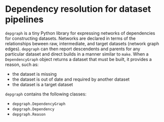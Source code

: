 # Dependency resolution for dataset pipelines

`depgraph` is a tiny Python library for expressing networks of dependencies for
constructing datasets. Networks are declared in terms of the relationships
beween raw, intermediate, and target datasets (network graph edges). `depgraph`
can then report descendents and parents for any particular dataset and direct
builds in a manner similar to `make`. When a `DependencyGraph` object returns a
dataset that must be built, it provides a reason, such as:

- the dataset is missing
- the dataset is out of date and required by another dataset
- the dataset is a target dataset

`depgraph` contains the following classes:

- `depgraph.DependencyGraph`
- `depgraph.Dependency`
- `depgraph.Reason`
